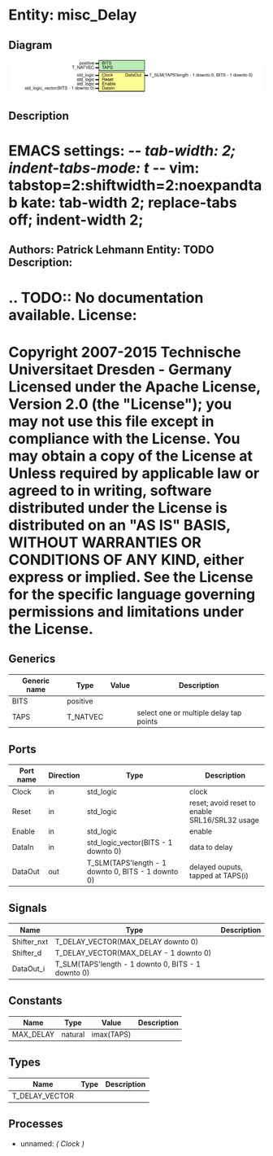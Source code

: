 # Entity: misc_Delay
## Diagram
![Diagram](misc_Delay.svg "Diagram")
## Description
EMACS settings: -*-  tab-width: 2; indent-tabs-mode: t -*-
vim: tabstop=2:shiftwidth=2:noexpandtab
kate: tab-width 2; replace-tabs off; indent-width 2;
=============================================================================
Authors:					Patrick Lehmann
Entity:					TODO
Description:
-------------------------------------
.. TODO:: No documentation available.
License:
=============================================================================
Copyright 2007-2015 Technische Universitaet Dresden - Germany
Licensed under the Apache License, Version 2.0 (the "License");
you may not use this file except in compliance with the License.
You may obtain a copy of the License at
Unless required by applicable law or agreed to in writing, software
distributed under the License is distributed on an "AS IS" BASIS,
WITHOUT WARRANTIES OR CONDITIONS OF ANY KIND, either express or implied.
See the License for the specific language governing permissions and
limitations under the License.
=============================================================================
## Generics
| Generic name | Type     | Value | Description                             |
| ------------ | -------- | ----- | --------------------------------------- |
| BITS         | positive |       |                                         |
| TAPS         | T_NATVEC |       | select one or multiple delay tap points |
## Ports
| Port name | Direction | Type                                               | Description                                    |
| --------- | --------- | -------------------------------------------------- | ---------------------------------------------- |
| Clock     | in        | std_logic                                          | clock                                          |
| Reset     | in        | std_logic                                          | reset; avoid reset to enable SRL16/SRL32 usage |
| Enable    | in        | std_logic                                          | enable                                         |
| DataIn    | in        | std_logic_vector(BITS - 1 downto 0)                | data to delay                                  |
| DataOut   | out       | T_SLM(TAPS'length - 1 downto 0, BITS - 1 downto 0) | delayed ouputs, tapped at TAPS(i)              |
## Signals
| Name        | Type                                               | Description |
| ----------- | -------------------------------------------------- | ----------- |
| Shifter_nxt | T_DELAY_VECTOR(MAX_DELAY downto 0)                 |             |
| Shifter_d   | T_DELAY_VECTOR(MAX_DELAY - 1 downto 0)             |             |
| DataOut_i   | T_SLM(TAPS'length - 1 downto 0, BITS - 1 downto 0) |             |
## Constants
| Name      | Type    | Value       | Description |
| --------- | ------- | ----------- | ----------- |
| MAX_DELAY | natural |  imax(TAPS) |             |
## Types
| Name           | Type | Description |
| -------------- | ---- | ----------- |
| T_DELAY_VECTOR |      |             |
## Processes
- unnamed: _( Clock )_

